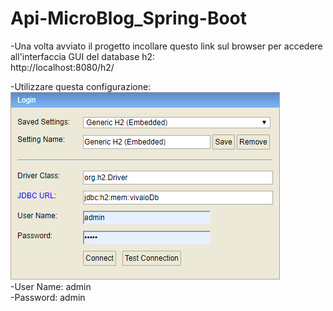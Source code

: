 # Api-MicroBlog_Spring-Boot
 -Una volta avviato il progetto incollare questo link sul browser per accedere all'interfaccia GUI del database h2:  
 http://localhost:8080/h2/  
   
 -Utilizzare questa configurazione:  
 ![alt text](img/accesso-db.png)  
 -User Name: admin  
 -Password: admin
 
